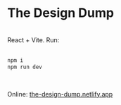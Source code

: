 # The Design Dump
<br>
React + Vite. Run: 
<br>
<br>

```sh
npm i
npm run dev
```
<br>

Online: [the-design-dump.netlify.app](https://the-design-dump.netlify.app/)

